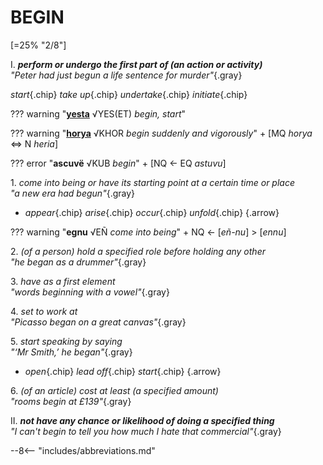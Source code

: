 # BEGIN

[=25% "2/8"]

I. ***perform or undergo the first part of (an action or activity)***<br>
*"Peter had just begun a life sentence for murder"*{.gray}

*start*{.chip} *take up*{.chip} *undertake*{.chip} *initiate*{.chip}

??? warning "[**yesta**](https://eldamo.org/content/words/word-546734399.html) √YES(ET) *begin, start*"

??? warning "[**horya**](https://eldamo.org/content/words/word-2358767199.html) √KHOR *begin suddenly and vigorously*"
	+ [MQ *horya* &hArr; N *heria*]

??? error "**ascuvë** √KUB *begin*"
	+ [NQ &larr; EQ *astuvu*]

1\. *come into being or have its starting point at a certain time or place*<br>
*"a new era had begun"*{.gray}

+ *appear*{.chip} *arise*{.chip} *occur*{.chip} *unfold*{.chip}
{.arrow}

??? warning "**egnu** √EÑ *come into being*"
	+ NQ &larr; [*eñ-nu*] > [*ennu*]

2\. *(of a person) hold a specified role before holding any other*<br>
*"he began as a drummer"*{.gray}

3\. *have as a first element*<br>
*"words beginning with a vowel"*{.gray}

4\. *set to work at*<br>
*"Picasso began on a great canvas"*{.gray}

5\. *start speaking by saying*<br>
*"‘Mr Smith,’ he began"*{.gray}

+ *open*{.chip} *lead off*{.chip} *start*{.chip}
{.arrow}

6\. *(of an article) cost at least (a specified amount)*<br>
*"rooms begin at £139"*{.gray}

II. ***not have any chance or likelihood of doing a specified thing***<br>
*"I can't begin to tell you how much I hate that commercial"*{.gray}

--8<-- "includes/abbreviations.md"